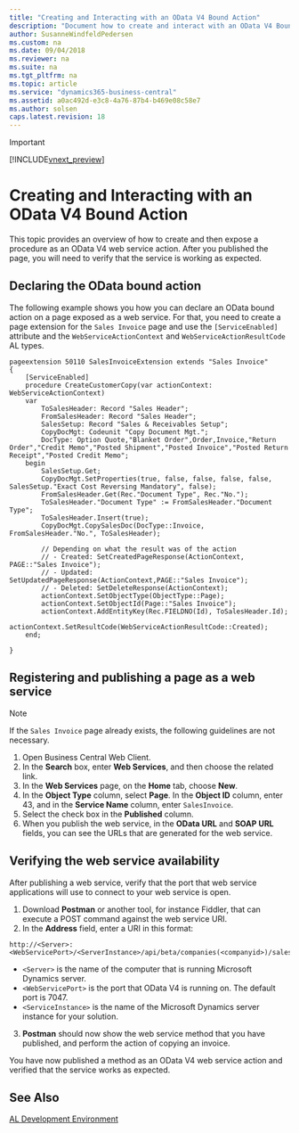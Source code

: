 ```yaml
---
title: "Creating and Interacting with an OData V4 Bound Action"
description: "Document how to create and interact with an OData V4 Bound Action in AL."
author: SusanneWindfeldPedersen
ms.custom: na
ms.date: 09/04/2018
ms.reviewer: na
ms.suite: na
ms.tgt_pltfrm: na
ms.topic: article
ms.service: "dynamics365-business-central"
ms.assetid: a0ac492d-e3c8-4a76-87b4-b469e08c58e7
ms.author: solsen
caps.latest.revision: 18
---
```


> [!IMPORTANT]  
> [!INCLUDE[vnext_preview](includes/vnext_preview.md)]

# Creating and Interacting with an OData V4 Bound Action

This topic provides an overview of how to create and then expose a procedure as an OData V4 web service action. After you published the page, you will need to verify that the service is working as expected.

## Declaring the OData bound action

The following example shows you how you can declare an OData bound action on a page exposed as a web service. For that, you need to create a page extension for the `Sales Invoice` page and use the `[ServiceEnabled]` attribute and the `WebServiceActionContext` and `WebServiceActionResultCode` AL types. 

```
pageextension 50110 SalesInvoiceExtension extends "Sales Invoice"
{
    [ServiceEnabled]
    procedure CreateCustomerCopy(var actionContext: WebServiceActionContext)
    var
        ToSalesHeader: Record "Sales Header";
        FromSalesHeader: Record "Sales Header";
        SalesSetup: Record "Sales & Receivables Setup";
        CopyDocMgt: Codeunit "Copy Document Mgt.";
        DocType: Option Quote,"Blanket Order",Order,Invoice,"Return Order","Credit Memo","Posted Shipment","Posted Invoice","Posted Return Receipt","Posted Credit Memo";
    begin
        SalesSetup.Get;
        CopyDocMgt.SetProperties(true, false, false, false, false, SalesSetup."Exact Cost Reversing Mandatory", false);
        FromSalesHeader.Get(Rec."Document Type", Rec."No.");
        ToSalesHeader."Document Type" := FromSalesHeader."Document Type";
        ToSalesHeader.Insert(true);
        CopyDocMgt.CopySalesDoc(DocType::Invoice, FromSalesHeader."No.", ToSalesHeader);

        // Depending on what the result was of the action
        // - Created: SetCreatedPageResponse(ActionContext, PAGE::"Sales Invoice");
        // - Updated: SetUpdatedPageResponse(ActionContext,PAGE::"Sales Invoice");
        // - Deleted: SetDeleteResponse(ActionContext);
        actionContext.SetObjectType(ObjectType::Page);
        actionContext.SetObjectId(Page::"Sales Invoice");
        actionContext.AddEntityKey(Rec.FIELDNO(Id), ToSalesHeader.Id);
        actionContext.SetResultCode(WebServiceActionResultCode::Created);
    end;

}
```

## Registering and publishing a page as a web service

> [!NOTE]    
> If the `Sales Invoice` page already exists, the following guidelines are not necessary.

1. Open Business Central Web Client.
2. In the **Search** box, enter **Web Services**, and then choose the related link.
3. In the **Web Services** page, on the **Home** tab, choose **New**.
4. In the **Object Type** column, select **Page**. In the **Object ID** column, enter 43, and in the **Service Name** column, enter `SalesInvoice`.
5. Select the check box in the **Published** column. 
6. When you publish the web service, in the **OData URL** and **SOAP URL** fields, you can see the URLs that are generated for the web service. 


## Verifying the web service availability 
After publishing a web service, verify that the port that web service applications will use to connect to your web service is open. 

1. Download **Postman** or another tool, for instance Fiddler, that can execute a POST command against the web service URI. 
2. In the **Address** field, enter a URI in this format:    

```
http://<Server>:<WebServicePort>/<ServerInstance>/api/beta/companies(<companyid>)/salesInvoices(<invoiceid>)/Microsoft.NAV.Copy)
```

<!-- Sunt corecte explicatiile de mai jos? Este suficient sa zic MS Dynamics Server sau trebuie spus MS Dynamics Business Central server? Sau niciuna dintre astea? --> 
- `<Server>` is the name of the computer that is running Microsoft Dynamics server.
- `<WebServicePort>` is the port that OData V4 is running on. The default port is 7047.
- `<ServiceInstance>` is the name of the Microsoft Dynamics server instance for your solution.  

3. **Postman** should now show the web service method that you have published, and perform the action of copying an invoice.


You have now published a method as an OData V4 web service action and verified that the service works as expected.

## See Also
[AL Development Environment](devenv-reference-overview.md)    


